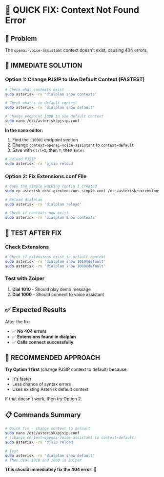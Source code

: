 # 🚀 QUICK FIX: Context Not Found Error

## 🎯 Problem
The `openai-voice-assistant` context doesn't exist, causing 404 errors.

## 🔧 IMMEDIATE SOLUTION

### Option 1: Change PJSIP to Use Default Context (FASTEST)

```bash
# Check what contexts exist
sudo asterisk -rx 'dialplan show contexts'

# Check what's in default context
sudo asterisk -rx 'dialplan show default'

# Change endpoint 1000 to use default context
sudo nano /etc/asterisk/pjsip.conf
```

**In the nano editor:**
1. Find the `[1000]` endpoint section
2. Change `context=openai-voice-assistant` to `context=default`
3. Save with `Ctrl+X`, then `Y`, then `Enter`

```bash
# Reload PJSIP
sudo asterisk -rx 'pjsip reload'
```

### Option 2: Fix Extensions.conf File

```bash
# Copy the simple working config I created
sudo cp asterisk-config/extensions_simple.conf /etc/asterisk/extensions.conf

# Reload dialplan
sudo asterisk -rx 'dialplan reload'

# Check if contexts now exist
sudo asterisk -rx 'dialplan show contexts'
```

## 🧪 TEST AFTER FIX

### Check Extensions
```bash
# Check if extensions exist in default context
sudo asterisk -rx 'dialplan show 1010@default'
sudo asterisk -rx 'dialplan show 1000@default'
```

### Test with Zoiper
1. **Dial 1010** - Should play demo message
2. **Dial 1000** - Should connect to voice assistant

## ✅ Expected Results

After the fix:
- ✅ **No 404 errors**
- ✅ **Extensions found in dialplan**
- ✅ **Calls connect successfully**

## 🎯 RECOMMENDED APPROACH

**Try Option 1 first** (change PJSIP context to default) because:
- It's faster
- Less chance of syntax errors
- Uses existing Asterisk default context

If that doesn't work, then try Option 2.

## 📋 Commands Summary

```bash
# Quick fix - change context to default
sudo nano /etc/asterisk/pjsip.conf
# (change context=openai-voice-assistant to context=default)
sudo asterisk -rx 'pjsip reload'

# Test
sudo asterisk -rx 'dialplan show default'
# Then dial 1010 and 1000 in Zoiper
```

**This should immediately fix the 404 error!** 🚀